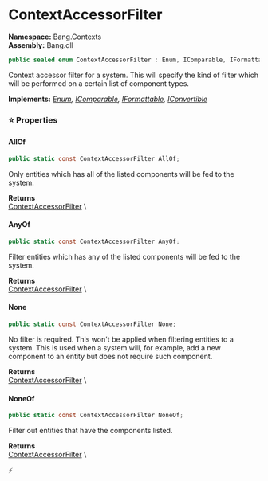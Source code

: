 # ContextAccessorFilter

**Namespace:** Bang.Contexts \
**Assembly:** Bang.dll

```csharp
public sealed enum ContextAccessorFilter : Enum, IComparable, IFormattable, IConvertible
```

Context accessor filter for a system.
            This will specify the kind of filter which will be performed on a certain list of component types.

**Implements:** _[Enum](https://learn.microsoft.com/en-us/dotnet/api/System.Enum?view=net-7.0), [IComparable](https://learn.microsoft.com/en-us/dotnet/api/System.IComparable?view=net-7.0), [IFormattable](https://learn.microsoft.com/en-us/dotnet/api/System.IFormattable?view=net-7.0), [IConvertible](https://learn.microsoft.com/en-us/dotnet/api/System.IConvertible?view=net-7.0)_

### ⭐ Properties
#### AllOf
```csharp
public static const ContextAccessorFilter AllOf;
```

Only entities which has all of the listed components will be fed to the system.

**Returns** \
[ContextAccessorFilter](../../Bang/Contexts/ContextAccessorFilter.html) \
#### AnyOf
```csharp
public static const ContextAccessorFilter AnyOf;
```

Filter entities which has any of the listed components will be fed to the system.

**Returns** \
[ContextAccessorFilter](../../Bang/Contexts/ContextAccessorFilter.html) \
#### None
```csharp
public static const ContextAccessorFilter None;
```

No filter is required. This won't be applied when filtering entities to a system.
            This is used when a system will, for example, add a new component to an entity but does
            not require such component.

**Returns** \
[ContextAccessorFilter](../../Bang/Contexts/ContextAccessorFilter.html) \
#### NoneOf
```csharp
public static const ContextAccessorFilter NoneOf;
```

Filter out entities that have the components listed.

**Returns** \
[ContextAccessorFilter](../../Bang/Contexts/ContextAccessorFilter.html) \


⚡